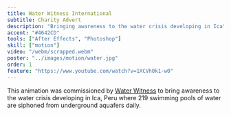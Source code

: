 ```yaml
---
title: Water Witness International
subtitle: Charity Advert
description: "Bringing awareness to the water crisis developing in Ica"
accent: "#4642CD"
tools: ["After Effects", "Photoshop"]
skill: ["motion"]
video: "/webm/scrapped.webm"
poster: "../images/motion/water.jpg"
order: 1
feature: "https://www.youtube.com/watch?v=1XCVh0k1-w0"
---
```


This animation was commissioned by [Water Witness](https://waterwitness.org/) to bring awareness to the water crisis developing in Ica, Peru where 219 swimming pools of water are siphoned from underground aquafers daily.
